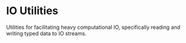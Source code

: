 IO Utilities
============

Utilities for facilitating heavy computational IO, specifically reading and
writing typed data to IO streams.
